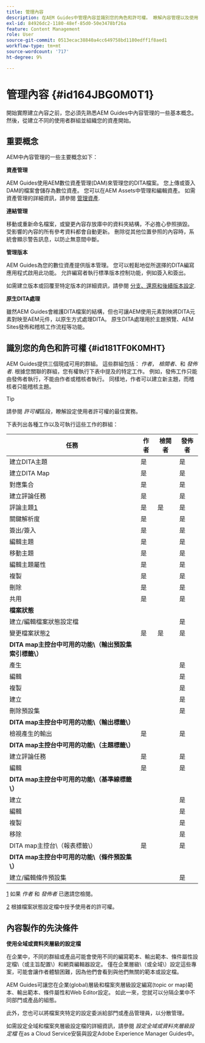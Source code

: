 ```yaml
---
title: 管理內容
description: 在AEM Guides中管理內容並識別您的角色和許可權。 瞭解內容管理以及使用全域或檔案夾層級設定檔的主要概念。
exl-id: 84926dc2-1180-48ef-85d0-50e3478bf26a
feature: Content Management
role: User
source-git-commit: 0513ecac38840a4cc649758bd1180edff1f8aed1
workflow-type: tm+mt
source-wordcount: '717'
ht-degree: 9%

---
```


# 管理內容 {#id164JBG0M0T1}

開始實際建立內容之前，您必須先熟悉AEM Guides中內容管理的一些基本概念。 然後，從建立不同的使用者群組並組織您的資產開始。

## 重要概念

AEM中內容管理的一些主要概念如下：

**資產管理**

AEM Guides使用AEM數位資產管理\(DAM\)來管理您的DITA檔案。 您上傳或簽入DAM的檔案會儲存為數位資產。 您可以在AEM Assets中管理和編輯資產。 如需資產管理的詳細資訊，請參閱 [管理資產](https://experienceleague.adobe.com/docs/experience-manager-cloud-service/content/assets/manage/manage-digital-assets.html?lang=en).

**連結管理**

移動或重新命名檔案，或變更內容存放庫中的資料夾結構，不必擔心參照損毀。 受影響的內容的所有參考資料都會自動更新。 刪除從其他位置參照的內容時，系統會顯示警告訊息，以防止無意間中斷。

**管理版本**

AEM Guides為您的數位資產提供版本管理。 您可以輕鬆地從所選擇的DITA編寫應用程式啟用此功能。 允許編寫者執行標準版本控制功能，例如簽入和簽出。

如需建立版本或回覆至特定版本的詳細資訊，請參閱 [分支、還原和後續版本設定](web-editor-preview-topics.md#id193PG0Y051X).

**原生DITA處理**

雖然AEM Guides會維護DITA檔案的結構，但也可讓AEM使用元素對映將DITA元素對映至AEM元件，以原生方式處理DITA。 原生DITA處理用於主題預覽、AEM Sites發佈和稽核工作流程等功能。

## 識別您的角色和許可權 {#id181TF0K0MHT}

AEM Guides提供三個現成可用的群組。 這些群組包括： *作者*， *檢閱者*、和 *發佈者*. 根據您關聯的群組，您有權執行下表中提及的特定工作。 例如，發佈工作只能由發佈者執行，不能由作者或稽核者執行。 同樣地，作者可以建立新主題，而稽核者只能稽核主題。

>[!TIP]
>
> 請參閱 *許可權*&#x200B;區段，瞭解設定使用者許可權的最佳實務。

下表列出各種工作以及可執行這些工作的群組：

| 任務 | 作者 | 檢閱者 | 發佈者 |
|----|-------|---------|----------|
| 建立DITA主題 | 是 |   | 是 |
| 建立DITA Map | 是 |   | 是 |
| 對應集合 | 是 |   | 是 |
| 建立評論任務 | 是 |   | 是 |
| 評論主題[1](#fntarg_1) | 是 | 是 | 是 |
| 關鍵解析度 | 是 |   | 是 |
| 簽出/簽入 | 是 |   | 是 |
| 編輯主題 | 是 |   | 是 |
| 移動主題 | 是 |   | 是 |
| 編輯主題屬性 | 是 |   | 是 |
| 複製 | 是 |   | 是 |
| 刪除 | 是 |   | 是 |
| 共用 | 是 |   | 是 |
| **檔案狀態** |
| 建立/編輯檔案狀態設定檔 |   |   | 是 |
| 變更檔案狀態[2](#fntarg_2) | 是 | 是 | 是 |
| **DITA map主控台中可用的功能\（輸出預設集索引標籤\）** |
| 產生 |   |   | 是 |
| 編輯 |   |   | 是 |
| 複製 |   |   | 是 |
| 建立 |   |   | 是 |
| 刪除預設集 |   |   | 是 |
| **DITA map主控台中可用的功能\（輸出標籤\）** |
| 檢視產生的輸出 | 是 |   | 是 |
| **DITA map主控台中可用的功能\（主題標籤\）** |
| 建立評論任務 | 是 |   | 是 |
| 編輯 | 是 |   | 是 |
| **DITA map主控台中可用的功能\（基準線標籤\）** |
| 建立 |   |   | 是 |
| 編輯 |   |   | 是 |
| 複製 |   |   | 是 |
| 移除 |   |   | 是 |
| DITA map主控台\（報表標籤\） | 是 |   | 是 |
| **DITA map主控台中可用的功能\（條件預設集\）** |
| 建立/編輯條件預設集 |   |   | 是 |

[1](#fnsrc_1) 如果 *作者* 和 *發佈者* 已邀請您檢閱。

[2](#fnsrc_2) 根據檔案狀態設定檔中授予使用者的許可權。

## 內容製作的先決條件

**使用全域或資料夾層級的設定檔**

在企業中，不同的群組或產品可能會使用不同的編寫範本、輸出範本、條件屬性設定檔\（或主旨配置\）和網頁編輯器設定。 僅在企業層級\（或全域\）設定這些專案，可能會讓作者體驗困難，因為他們會看到與他們無關的範本或設定檔。

AEM Guides可讓您在企業\(global\)層級和檔案夾層級設定編寫\(topic or map\)範本、輸出範本、條件屬性和Web Editor設定。 如此一來，您就可以分隔企業中不同部門或產品的組態。

此外，您也可以將檔案夾特定的設定委派給部門或產品管理員，以分散管理。

如需設定全域和檔案夾層級設定檔的詳細資訊，請參閱 *設定全域或資料夾層級設定檔* 在as a Cloud Service安裝與設定Adobe Experience Manager Guides中。
